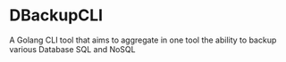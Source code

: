 # DBackupCLI

A Golang CLI tool that aims to aggregate in one tool the ability to backup various Database SQL and NoSQL